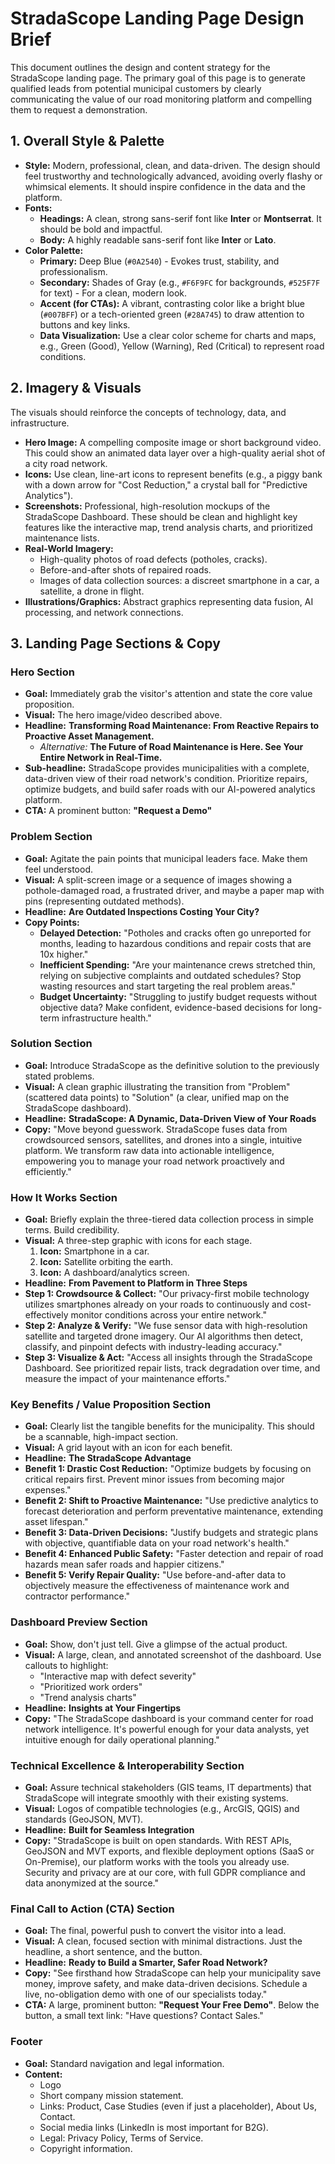 # StradaScope Landing Page Design Brief

This document outlines the design and content strategy for the StradaScope landing page. The primary goal of this page is to generate qualified leads from potential municipal customers by clearly communicating the value of our road monitoring platform and compelling them to request a demonstration.

## 1. Overall Style & Palette

*   **Style:** Modern, professional, clean, and data-driven. The design should feel trustworthy and technologically advanced, avoiding overly flashy or whimsical elements. It should inspire confidence in the data and the platform.
*   **Fonts:**
    *   **Headings:** A clean, strong sans-serif font like **Inter** or **Montserrat**. It should be bold and impactful.
    *   **Body:** A highly readable sans-serif font like **Inter** or **Lato**.
*   **Color Palette:**
    *   **Primary:** Deep Blue (`#0A2540`) - Evokes trust, stability, and professionalism.
    *   **Secondary:** Shades of Gray (e.g., `#F6F9FC` for backgrounds, `#525F7F` for text) - For a clean, modern look.
    *   **Accent (for CTAs):** A vibrant, contrasting color like a bright blue (`#007BFF`) or a tech-oriented green (`#28A745`) to draw attention to buttons and key links.
    *   **Data Visualization:** Use a clear color scheme for charts and maps, e.g., Green (Good), Yellow (Warning), Red (Critical) to represent road conditions.

## 2. Imagery & Visuals

The visuals should reinforce the concepts of technology, data, and infrastructure.

*   **Hero Image:** A compelling composite image or short background video. This could show an animated data layer over a high-quality aerial shot of a city road network.
*   **Icons:** Use clean, line-art icons to represent benefits (e.g., a piggy bank with a down arrow for "Cost Reduction," a crystal ball for "Predictive Analytics").
*   **Screenshots:** Professional, high-resolution mockups of the StradaScope Dashboard. These should be clean and highlight key features like the interactive map, trend analysis charts, and prioritized maintenance lists.
*   **Real-World Imagery:**
    *   High-quality photos of road defects (potholes, cracks).
    *   Before-and-after shots of repaired roads.
    *   Images of data collection sources: a discreet smartphone in a car, a satellite, a drone in flight.
*   **Illustrations/Graphics:** Abstract graphics representing data fusion, AI processing, and network connections.

## 3. Landing Page Sections & Copy

### Hero Section

*   **Goal:** Immediately grab the visitor's attention and state the core value proposition.
*   **Visual:** The hero image/video described above.
*   **Headline:** **Transforming Road Maintenance: From Reactive Repairs to Proactive Asset Management.**
    *   *Alternative:* **The Future of Road Maintenance is Here. See Your Entire Network in Real-Time.**
*   **Sub-headline:** StradaScope provides municipalities with a complete, data-driven view of their road network's condition. Prioritize repairs, optimize budgets, and build safer roads with our AI-powered analytics platform.
*   **CTA:** A prominent button: **"Request a Demo"**

### Problem Section

*   **Goal:** Agitate the pain points that municipal leaders face. Make them feel understood.
*   **Visual:** A split-screen image or a sequence of images showing a pothole-damaged road, a frustrated driver, and maybe a paper map with pins (representing outdated methods).
*   **Headline:** **Are Outdated Inspections Costing Your City?**
*   **Copy Points:**
    *   **Delayed Detection:** "Potholes and cracks often go unreported for months, leading to hazardous conditions and repair costs that are 10x higher."
    *   **Inefficient Spending:** "Are your maintenance crews stretched thin, relying on subjective complaints and outdated schedules? Stop wasting resources and start targeting the real problem areas."
    *   **Budget Uncertainty:** "Struggling to justify budget requests without objective data? Make confident, evidence-based decisions for long-term infrastructure health."

### Solution Section

*   **Goal:** Introduce StradaScope as the definitive solution to the previously stated problems.
*   **Visual:** A clean graphic illustrating the transition from "Problem" (scattered data points) to "Solution" (a clear, unified map on the StradaScope dashboard).
*   **Headline:** **StradaScope: A Dynamic, Data-Driven View of Your Roads**
*   **Copy:** "Move beyond guesswork. StradaScope fuses data from crowdsourced sensors, satellites, and drones into a single, intuitive platform. We transform raw data into actionable intelligence, empowering you to manage your road network proactively and efficiently."

### How It Works Section

*   **Goal:** Briefly explain the three-tiered data collection process in simple terms. Build credibility.
*   **Visual:** A three-step graphic with icons for each stage.
    1.  **Icon:** Smartphone in a car.
    2.  **Icon:** Satellite orbiting the earth.
    3.  **Icon:** A dashboard/analytics screen.
*   **Headline:** **From Pavement to Platform in Three Steps**
*   **Step 1: Crowdsource & Collect:** "Our privacy-first mobile technology utilizes smartphones already on your roads to continuously and cost-effectively monitor conditions across your entire network."
*   **Step 2: Analyze & Verify:** "We fuse sensor data with high-resolution satellite and targeted drone imagery. Our AI algorithms then detect, classify, and pinpoint defects with industry-leading accuracy."
*   **Step 3: Visualize & Act:** "Access all insights through the StradaScope Dashboard. See prioritized repair lists, track degradation over time, and measure the impact of your maintenance efforts."

### Key Benefits / Value Proposition Section

*   **Goal:** Clearly list the tangible benefits for the municipality. This should be a scannable, high-impact section.
*   **Visual:** A grid layout with an icon for each benefit.
*   **Headline:** **The StradaScope Advantage**
*   **Benefit 1: Drastic Cost Reduction:** "Optimize budgets by focusing on critical repairs first. Prevent minor issues from becoming major expenses."
*   **Benefit 2: Shift to Proactive Maintenance:** "Use predictive analytics to forecast deterioration and perform preventative maintenance, extending asset lifespan."
*   **Benefit 3: Data-Driven Decisions:** "Justify budgets and strategic plans with objective, quantifiable data on your road network's health."
*   **Benefit 4: Enhanced Public Safety:** "Faster detection and repair of road hazards mean safer roads and happier citizens."
*   **Benefit 5: Verify Repair Quality:** "Use before-and-after data to objectively measure the effectiveness of maintenance work and contractor performance."

### Dashboard Preview Section

*   **Goal:** Show, don't just tell. Give a glimpse of the actual product.
*   **Visual:** A large, clean, and annotated screenshot of the dashboard. Use callouts to highlight:
    *   "Interactive map with defect severity"
    *   "Prioritized work orders"
    *   "Trend analysis charts"
*   **Headline:** **Insights at Your Fingertips**
*   **Copy:** "The StradaScope dashboard is your command center for road network intelligence. It's powerful enough for your data analysts, yet intuitive enough for daily operational planning."

### Technical Excellence & Interoperability Section

*   **Goal:** Assure technical stakeholders (GIS teams, IT departments) that StradaScope will integrate smoothly with their existing systems.
*   **Visual:** Logos of compatible technologies (e.g., ArcGIS, QGIS) and standards (GeoJSON, MVT).
*   **Headline:** **Built for Seamless Integration**
*   **Copy:** "StradaScope is built on open standards. With REST APIs, GeoJSON and MVT exports, and flexible deployment options (SaaS or On-Premise), our platform works with the tools you already use. Security and privacy are at our core, with full GDPR compliance and data anonymized at the source."

### Final Call to Action (CTA) Section

*   **Goal:** The final, powerful push to convert the visitor into a lead.
*   **Visual:** A clean, focused section with minimal distractions. Just the headline, a short sentence, and the button.
*   **Headline:** **Ready to Build a Smarter, Safer Road Network?**
*   **Copy:** "See firsthand how StradaScope can help your municipality save money, improve safety, and make data-driven decisions. Schedule a live, no-obligation demo with one of our specialists today."
*   **CTA:** A large, prominent button: **"Request Your Free Demo"**. Below the button, a small text link: "Have questions? Contact Sales."

### Footer

*   **Goal:** Standard navigation and legal information.
*   **Content:**
    *   Logo
    *   Short company mission statement.
    *   Links: Product, Case Studies (even if just a placeholder), About Us, Contact.
    *   Social media links (LinkedIn is most important for B2G).
    *   Legal: Privacy Policy, Terms of Service.
    *   Copyright information. 